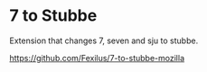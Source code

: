 7 to Stubbe
=============

Extension that changes 7, seven and sju to stubbe.

https://github.com/Fexilus/7-to-stubbe-mozilla
